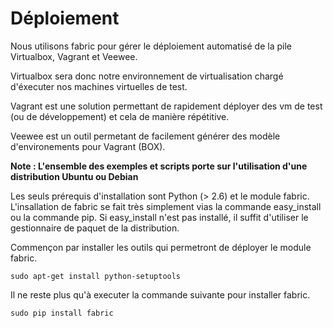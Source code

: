 # Déploiement

Nous utilisons fabric pour gérer le déploiement automatisé de la pile Virtualbox, Vagrant et Veewee.

Virtualbox sera donc notre environnement de virtualisation chargé d'éxecuter nos machines virtuelles de test.

Vagrant est une solution permettant de rapidement déployer des vm de test (ou de développement) et cela de manière répétitive.

Veewee est un outil permetant de facilement générer des modèle d'environements pour Vagrant (BOX).

**Note : L'ensemble des exemples et scripts porte sur l'utilisation d'une distribution Ubuntu ou Debian**

Les seuls prérequis d'installation sont Python (> 2.6) et le module fabric. L'insallation de fabric se fait très simplement vias la commande easy_install ou la commande pip. Si easy_install n'est pas installé, il suffit d'utiliser le gestionnaire de paquet de la distribution.

Commençon par installer les outils qui permetront de déployer le module fabric.

    sudo apt-get install python-setuptools

Il ne reste plus qu'à executer la commande suivante pour installer fabric.

    sudo pip install fabric
